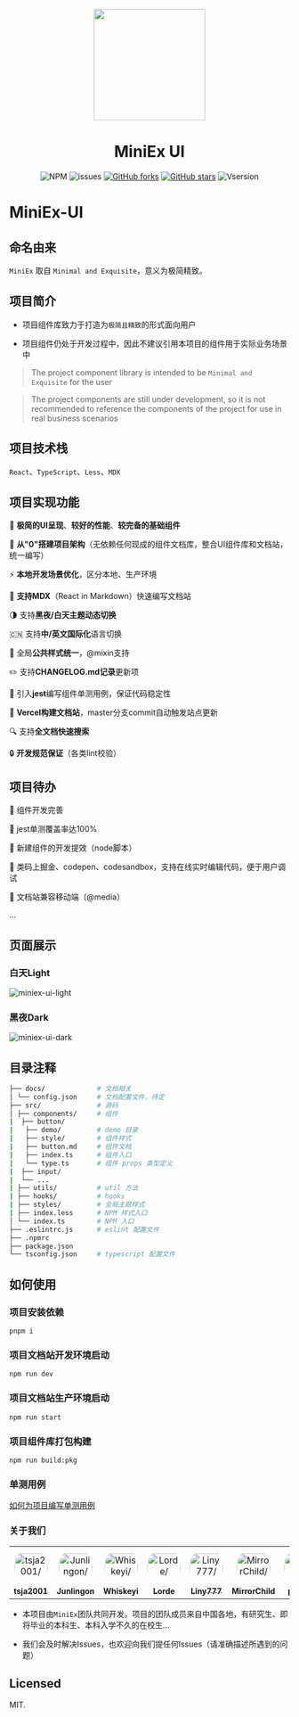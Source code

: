 <p align="center">
  <a href="https://github.com/Youth-Camp-Six/MiniEx-UI">
    <img width="200" src="https://s2.loli.net/2023/02/20/XcSyCj8bsR2nU6A.png">
  </a>
</p>

<h1 align="center">MiniEx UI</h1>

<div align="center">

![NPM](https://img.shields.io/npm/l/miniex-ui)
![issues](https://img.shields.io/github/issues/Youth-Camp-Six/MiniEx-UI)
[![GitHub forks](https://img.shields.io/github/forks/Youth-Camp-Six/MiniEx-UI)](https://github.com/Youth-Camp-Six/MiniEx-UI/network)
[![GitHub stars](https://img.shields.io/github/stars/Youth-Camp-Six/MiniEx-UI)](https://github.com/Youth-Camp-Six/MiniEx-UI/stargazers)
![Vsersion](https://img.shields.io/badge/npm-1.1.0-blueviolet)

 </div>
  
# MiniEx-UI

## 命名由来

`MiniEx` 取自 `Minimal and Exquisite`，意义为极简精致。


## 项目简介

- 项目组件库致力于打造为`极简且精致`的形式面向用户

- 项目组件仍处于开发过程中，因此不建议引用本项目的组件用于实际业务场景中

> The project component library is intended to be `Minimal and Exquisite` for the user

> The project components are still under development, so it is not recommended to reference the components of the project for use in real business scenarios

## 项目技术栈

`React`、`TypeScript`、`Less`、`MDX`

## 项目实现功能

💎 **极简的UI呈现**、**较好的性能**、**较完备的基础组件**

🎉 **从"0"搭建项目架构**（无依赖任何现成的组件文档库，整合UI组件库和文档站，统一编写）

⚡️ **本地开发场景优化**，区分本地、生产环境

🚀 **支持MDX**（React in Markdown）快速编写文档站

🌗 支持**黑夜/白天主题动态切换**

🇨🇳 支持**中/英文国际化**语言切换

🎨 全局**公共样式统一**，@mixin支持

✏️ 支持**CHANGELOG.md记录**更新项

🎯 引入**jest**编写组件单测用例，保证代码稳定性

💬 **Vercel构建文档站**，master分支commit自动触发站点更新

🔍 支持**全文档快速搜索**

🔒 **开发规范保证**（各类lint校验）

## 项目待办

📌 组件开发完善

📌 jest单测覆盖率达100%

📌 新建组件的开发提效（node脚本）

📌 类码上掘金、codepen、codesandbox，支持在线实时编辑代码，便于用户调试

📌 文档站兼容移动端（@media）

...

## 页面展示

### 白天Light

![miniex-ui-light](https://cloud.zhuchj.com/202302160127480.png)

### 黑夜Dark

![miniex-ui-dark](https://cloud.zhuchj.com/202302222341673.png)

## 目录注释

```bash
├── docs/             # 文档相关
│ └── config.json     # 文档配置文件，待定
├── src/              # 源码
│ ├── components/     # 组件
|  ├── button/
|   ├── demo/         # demo 目录
|   ├── style/        # 组件样式
|   ├── button.md     # 组件文档
|   ├── index.ts      # 组件入口
|   └── type.ts       # 组件 props 类型定义
|  ├── input/
|  └── ...
| ├── utils/          # util 方法
| ├── hooks/          # hooks
| ├── styles/         # 全局主题样式
| ├── index.less      # NPM 样式入口
│ └── index.ts        # NPM 入口
├── .eslintrc.js      # eslint 配置文件
├── .npmrc
├── package.json
└── tsconfig.json     # typescript 配置文件
```

## 如何使用

### 项目安装依赖

```
pnpm i
```

### 项目文档站开发环境启动

```
npm run dev
```

### 项目文档站生产环境启动

```
npm run start
```

### 项目组件库打包构建

```
npm run build:pkg
```

### 单测用例

[如何为项目编写单测用例](https://zhuchj.com/unit-test.html)

### 关于我们

<table>
  <tr>
    <td align="center" style="word-wrap: break-word; width: 90.0; height: 90.0">
      <a href=https://github.com/tsja2001>
        <img src=https://avatars.githubusercontent.com/u/52786405?v=4 width="60;"  style="border-radius:50%;align-items:center;justify-content:center;overflow:hidden;padding-top:10px" alt=tsja2001/>
        <br />
        <sub style="font-size:14px"><b>tsja2001</b></sub>
      </a>
    </td>
    <td align="center" style="word-wrap: break-word; width: 90.0; height: 90.0">
      <a href=https://github.com/Junlingon>
        <img src=https://avatars.githubusercontent.com/u/101963030?v=4 width="60;"  style="border-radius:50%;align-items:center;justify-content:center;overflow:hidden;padding-top:10px" alt=Junlingon/>
        <br />
        <sub style="font-size:14px"><b>Junlingon</b></sub>
      </a>
    </td>
    <td align="center" style="word-wrap: break-word; width: 90.0; height: 90.0">
      <a href=https://github.com/Whiskeyi>
        <img src=https://avatars.githubusercontent.com/u/61500646?v=4 width="60;"  style="border-radius:50%;align-items:center;justify-content:center;overflow:hidden;padding-top:10px" alt=Whiskeyi/>
        <br />
        <sub style="font-size:14px"><b>Whiskeyi</b></sub>
      </a>
    </td>
    <td align="center" style="word-wrap: break-word; width: 90.0; height: 90.0">
      <a href=https://github.com/Lorde4Avalon>
        <img src=https://avatars.githubusercontent.com/u/74342663?v=4 width="60;"  style="border-radius:50%;align-items:center;justify-content:center;overflow:hidden;padding-top:10px" alt=Lorde/>
        <br />
        <sub style="font-size:14px"><b>Lorde</b></sub>
      </a>
    </td>
    <td align="center" style="word-wrap: break-word; width: 90.0; height: 90.0">
      <a href=https://github.com/Liny777>
        <img src=https://avatars.githubusercontent.com/u/44486430?v=4 width="60;"  style="border-radius:50%;align-items:center;justify-content:center;overflow:hidden;padding-top:10px" alt=Liny777/>
        <br />
        <sub style="font-size:14px"><b>Liny777</b></sub>
      </a>
    </td>
    <td align="center" style="word-wrap: break-word; width: 90.0; height: 90.0">
      <a href=https://github.com/MirrorChilde>
        <img src=https://avatars.githubusercontent.com/u/73476967?v=4 width="60;"  style="border-radius:50%;align-items:center;justify-content:center;overflow:hidden;padding-top:10px" alt=MirrorChild/>
        <br />
        <sub style="font-size:14px"><b>MirrorChild</b></sub>
      </a>
    </td>
    <td align="center" style="word-wrap: break-word; width: 90.0; height: 90.0">
      <a href=https://github.com/palax0>
        <img src=https://avatars.githubusercontent.com/u/80270259?v=4 width="60;"  style="border-radius:50%;align-items:center;justify-content:center;overflow:hidden;padding-top:10px" alt=palax0/>
        <br />
        <sub style="font-size:14px"><b>palax0</b></sub>
      </a>
    </td>
  </tr>
</table>

- 本项目由`MiniEx`团队共同开发。项目的团队成员来自中国各地，有研究生、即将毕业的本科生、本科入学不久的在校生...

- 我们会及时解决Issues，也欢迎向我们提任何Issues（请准确描述所遇到的问题）

## Licensed

MIT.
